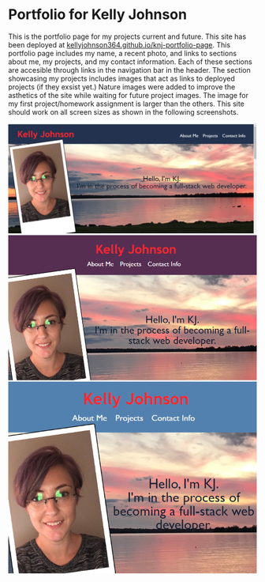 # Portfolio for Kelly Johnson

This is the portfolio page for my projects current and future.  This site has been deployed at [kellyjohnson364.github.io/knj-portfolio-page](https://kellyjohnson364.github.io/knj-portfolio-page/). This portfolio page includes my name, a recent photo, and links to sections about me, my projects, and my contact information.  Each of these sections are accesible through links in the navigation bar in the header. The section showcasing my projects includes images that act as links to deployed projects (if they exsist yet.) Nature images were added to improve the asthetics of the site while waiting for future project images. The image for my first project/homework assignment is larger than the others.  This site should work on all screen sizes as shown in the following screenshots.

![Screenshot 1 of site](./images/screenshot-5.png)
![Screenshot 2 of site](./images/screenshot-4.png)
![Screenshot 3 of site](./images/screenshot-3.png)
